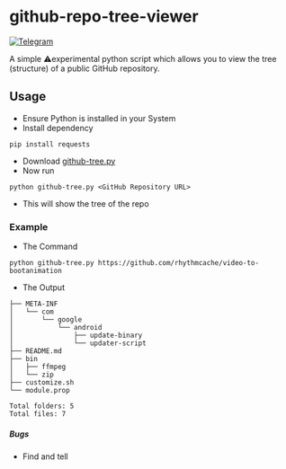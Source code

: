 # github-repo-tree-viewer
[![Telegram](https://img.shields.io/badge/Telegram-Join%20Chat-blue?style=flat-square&logo=telegram)](https://t.me/ximistuffschat)

A simple ⚠️experimental python script which allows you to view the tree (structure) of a public GitHub repository. 



## Usage

- Ensure Python is installed in your System
- Install dependency
```
pip install requests
```
- Download [github-tree.py](https://github.com/rhythmcache/github-repo-tree-viewer/releases/download/V1/github-tree.py)
- Now run
```
python github-tree.py <GitHub Repository URL>
```
- This will show the tree of the repo

### Example
- The Command
```
python github-tree.py https://github.com/rhythmcache/video-to-bootanimation
```
- The Output
```
├── META-INF
│   └── com
│       └── google
│           └── android
│               ├── update-binary
│               └── updater-script
├── README.md
├── bin
│   ├── ffmpeg
│   └── zip
├── customize.sh
└── module.prop

Total folders: 5
Total files: 7
```


##### Bugs
- Find and tell


